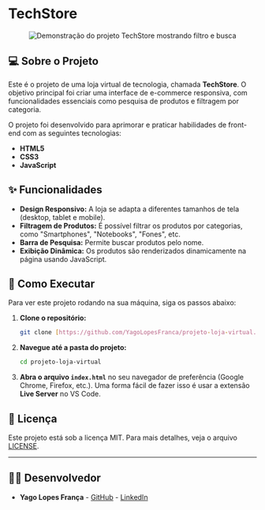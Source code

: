 # TechStore

<p align="center">
  <img src="https://raw.githubusercontent.com/YagoLopesFranca/projeto-loja-virtual/main/assets/demonstracao.gif" alt="Demonstração do projeto TechStore mostrando filtro e busca">
</p>

## 💻 Sobre o Projeto

Este é o projeto de uma loja virtual de tecnologia, chamada **TechStore**. O objetivo principal foi criar uma interface de e-commerce responsiva, com funcionalidades essenciais como pesquisa de produtos e filtragem por categoria.

O projeto foi desenvolvido para aprimorar e praticar habilidades de front-end com as seguintes tecnologias:

-   **HTML5**
-   **CSS3**
-   **JavaScript**

## ✨ Funcionalidades

-   **Design Responsivo:** A loja se adapta a diferentes tamanhos de tela (desktop, tablet e mobile).
-   **Filtragem de Produtos:** É possível filtrar os produtos por categorias, como "Smartphones", "Notebooks", "Fones", etc.
-   **Barra de Pesquisa:** Permite buscar produtos pelo nome.
-   **Exibição Dinâmica:** Os produtos são renderizados dinamicamente na página usando JavaScript.

## 🚀 Como Executar

Para ver este projeto rodando na sua máquina, siga os passos abaixo:

1.  **Clone o repositório:**
    ```bash
    git clone [https://github.com/YagoLopesFranca/projeto-loja-virtual.git](https://github.com/YagoLopesFranca/projeto-loja-virtual.git)
    ```
2.  **Navegue até a pasta do projeto:**
    ```bash
    cd projeto-loja-virtual
    ```
3.  **Abra o arquivo `index.html`** no seu navegador de preferência (Google Chrome, Firefox, etc.). Uma forma fácil de fazer isso é usar a extensão **Live Server** no VS Code.

## 📄 Licença

Este projeto está sob a licença MIT. Para mais detalhes, veja o arquivo [LICENSE](LICENSE).

---

## 👨‍💻 Desenvolvedor

-   **Yago Lopes França** - [GitHub](https://github.com/YagoLopesFranca) - [LinkedIn](https://www.linkedin.com/in/yago-lopes-5a385b163/)
